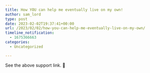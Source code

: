 ```yaml
---
title: How YOU can help me eventually live on my own!
author: sam_lord
type: post
date: 2023-02-02T19:37:41+00:00
url: /2023/02/02/how-you-can-help-me-eventually-live-on-my-own/
timeline_notification:
  - 1675366663
categories:
  - Uncategorized

---
```

See the above support link. 🙂